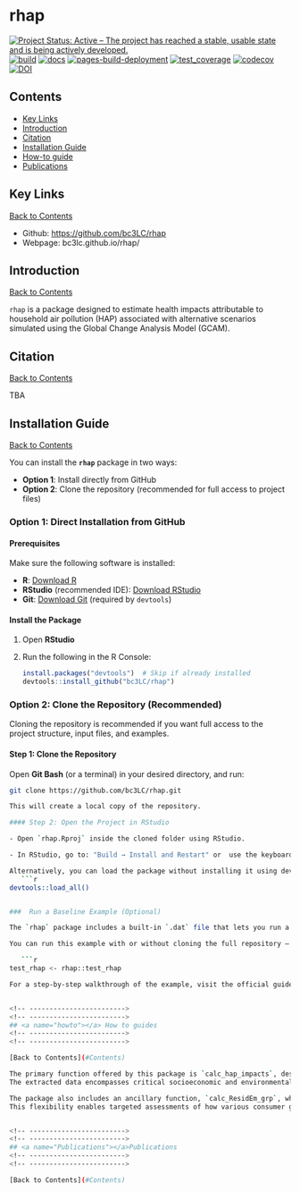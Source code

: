 # rhap

[![Project Status: Active – The project has reached a stable, usable state and is being actively developed.](https://www.repostatus.org/badges/latest/active.svg)](https://www.repostatus.org/#active)
[![build](https://github.com/bc3LC/rhap/actions/workflows/build.yaml/badge.svg)](https://github.com/bc3LC/rhap/actions/workflows/build.yaml)
[![docs](https://github.com/bc3LC/rhap/actions/workflows/docs.yaml/badge.svg)](https://github.com/bc3LC/rhap/actions/workflows/docs.yaml)
[![pages-build-deployment](https://github.com/bc3LC/rhap/actions/workflows/pages/pages-build-deployment/badge.svg)](https://github.com/bc3LC/rhap/actions/workflows/pages/pages-build-deployment)
[![test_coverage](https://github.com/bc3LC/rhap/actions/workflows/test_coverage.yaml/badge.svg)](https://github.com/bc3LC/rhap/actions/workflows/test_coverage.yaml)
[![codecov](https://codecov.io/gh/bc3LC/rhap/branch/main/graph/badge.svg?token=rC8eIjNwcN)](https://codecov.io/gh/bc3LC/rhap)
[![DOI](https://zenodo.org/badge/721541306.svg)](https://doi.org/10.5281/zenodo.14423225)


<!-- ------------------------>
<!-- ------------------------>
## <a name="Contents"></a>Contents
<!-- ------------------------>
<!-- ------------------------>

- [Key Links](#KeyLinks)
- [Introduction](#Introduction)
- [Citation](#Citation)
- [Installation Guide](#InstallGuide)
- [How-to guide](#howto) 
- [Publications](#Publications)

<!-- ------------------------>
<!-- ------------------------>
## <a name="KeyLinks"></a>Key Links
<!-- ------------------------>
<!-- ------------------------>

[Back to Contents](#Contents)

- Github: https://github.com/bc3LC/rhap
- Webpage: bc3lc.github.io/rhap/

<!-- ------------------------>
<!-- ------------------------>
## <a name="Introduction"></a>Introduction
<!-- ------------------------>
<!-- ------------------------>

[Back to Contents](#Contents)

`rhap` is a package designed to estimate health impacts attributable to household air pollution (HAP) associated with alternative scenarios simulated using the Global Change Analysis Model (GCAM).


<!-- ------------------------>
<!-- ------------------------>
## <a name="Citation"></a>Citation
<!-- ------------------------>
<!-- ------------------------>

[Back to Contents](#Contents)

TBA

<!-- ------------------------>
<!-- ------------------------>
## <a name="InstallGuide"></a>Installation Guide
<!-- ------------------------>
<!-- ------------------------>

[Back to Contents](#Contents)

You can install the **`rhap`** package in two ways:

- **Option 1**: Install directly from GitHub  
- **Option 2**: Clone the repository (recommended for full access to project files)

### Option 1: Direct Installation from GitHub

#### Prerequisites

Make sure the following software is installed:

- **R**: [Download R](https://www.r-project.org/)
- **RStudio** (recommended IDE): [Download RStudio](https://www.rstudio.com/)
- **Git**: [Download Git](https://git-scm.com/downloads) (required by `devtools`)

#### Install the Package

1. Open **RStudio**
2. Run the following in the R Console:

   ```r
   install.packages("devtools")  # Skip if already installed
   devtools::install_github("bc3LC/rhap")

### Option 2: Clone the Repository (Recommended)

Cloning the repository is recommended if you want full access to the project structure, input files, and examples.

#### Step 1: Clone the Repository

Open **Git Bash** (or a terminal) in your desired directory, and run:

```bash
git clone https://github.com/bc3LC/rhap.git

This will create a local copy of the repository.

#### Step 2: Open the Project in RStudio

- Open `rhap.Rproj` inside the cloned folder using RStudio.

- In RStudio, go to: "Build → Install and Restart" or  use the keyboard shortcut "Ctrl + Shift + B"

Alternatively, you can load the package without installing it using devtools:
   ```r
devtools::load_all()


###  Run a Baseline Example (Optional)

The `rhap` package includes a built-in `.dat` file that lets you run a test case based on a GCAM baseline scenario. This is a great way to verify that the package is working correctly and to explore its core functionality.

You can run this example with or without cloning the full repository — the required data is included in the package:

   ```r
test_rhap <- rhap::test_rhap

For a step-by-step walkthrough of the example, visit the official guide: [Run a baseline scenario](https://bc3lc.github.io/rhap/articles/run_rhap.html#step-by-step-example)


<!-- ------------------------>
<!-- ------------------------>
## <a name="howto"></a> How to guides
<!-- ------------------------>
<!-- ------------------------>

[Back to Contents](#Contents)

The primary function offered by this package is `calc_hap_impacts`, designed to estimate health impacts attributable to household air pollution (HAP) across a range of alternative GCAM scenarios. This function estimates scenario-specific health outcomes by seamlessly extracting and processing relevant data from GCAM databases or project files.
The extracted data encompasses critical socioeconomic and environmental parameters, enabling comprehensive analysis of HAP impacts. These parameters include per capita GDP, emissions of key pollutants such as primary PM2.5 (BC+OC), NOx, and VOCs, and per capita floorspace metrics. By integrating these diverse factors, `calc_hap_impacts` facilitates detailed assessments of how variations in economic development, pollutant emissions, and living conditions influence human health under different policy or technological scenarios.

The package also includes an ancillary function, `calc_ResidEm_grp`, which determines the contribution of each within-region consumer group to household air pollution (HAP), with results categorized by region, year, and pollutant. Users can customize their analysis by specifying the desired region, time period, and pollutant through adjustable parameters when calling the function.
This flexibility enables targeted assessments of how various consumer groups influence HAP across specific contexts, providing valuable insights for research and policy development.


<!-- ------------------------>
<!-- ------------------------>
## <a name="Publications"></a>Publications
<!-- ------------------------>
<!-- ------------------------>

[Back to Contents](#Contents)
